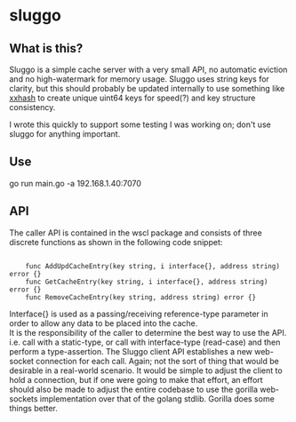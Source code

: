 # sluggo

## What is this?
Sluggo is a simple cache server with a very small API, no automatic eviction and no high-watermark for memory usage.  Sluggo uses string keys for clarity, but this should probably be updated internally to use something like [xxhash](https://github.com/cespare/xxhash) to create unique uint64 keys for speed(?) and key structure consistency.

I wrote this quickly to support some testing I was working on; don't use sluggo for anything important.

## Use
go run main.go -a 192.168.1.40:7070

## API
The caller API is contained in the wscl package and consists of three discrete functions as shown in the following code snippet:
```golang

    func AddUpdCacheEntry(key string, i interface{}, address string) error {}
    func GetCacheEntry(key string, i interface{}, address string) error {}
    func RemoveCacheEntry(key string, address string) error {}

```

Interface{} is used as a passing/receiving reference-type parameter in order to allow any data to be placed into the cache.  
It is the responsibility of the caller to determine the best way to use the API. i.e. call with a static-type, or call with interface-type (read-case) and then perform a type-assertion.
The Sluggo client API establishes a new web-socket connection for each call.  Again; not the sort of thing that would be desirable in a real-world scenario.  It would be simple to adjust the client to hold a connection, but if one were going to make that effort, an effort should also be made to adjust the entire codebase to use the gorilla web-sockets implementation over that of the golang stdlib.  Gorilla does some things better.
